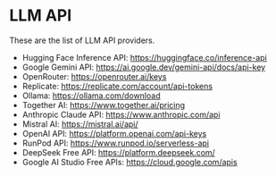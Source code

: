 # LLM API

These are the list of LLM API providers.

* Hugging Face Inference API: https://huggingface.co/inference-api
* Google Gemini API: https://ai.google.dev/gemini-api/docs/api-key
* OpenRouter: https://openrouter.ai/keys
* Replicate: https://replicate.com/account/api-tokens
* Ollama: https://ollama.com/download
* Together AI: https://www.together.ai/pricing
* Anthropic Claude API: https://www.anthropic.com/api
* Mistral AI: https://mistral.ai/api/
* OpenAI API: https://platform.openai.com/api-keys
* RunPod API: https://www.runpod.io/serverless-api
* DeepSeek Free API: https://platform.deepseek.com/
* Google AI Studio Free APIs: https://cloud.google.com/apis
